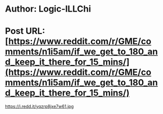# Author: Logic-ILLChi
# Post URL: [https://www.reddit.com/r/GME/comments/n1i5am/if_we_get_to_180_and_keep_it_there_for_15_mins/](https://www.reddit.com/r/GME/comments/n1i5am/if_we_get_to_180_and_keep_it_there_for_15_mins/)


https://i.redd.it/yqzrp8jxe7w61.jpg